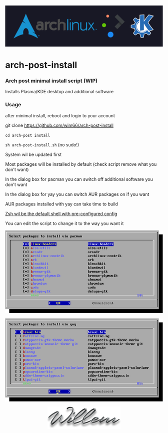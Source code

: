 <p align="center"> <img src="https://github.com/wim66/arch-post-install/blob/main/assets/logo.png" alt="image"></p>

# arch-post-install
 
### Arch post minimal install script (WIP)

 Installs Plasma/KDE desktop and additional software

 ### Usage
 after minimal install, reboot and login to your account

 git clone https://github.com/wim66/arch-post-install

 `cd arch-post install`
 
 `sh arch-post-install.sh` (no sudo!)

 System wil be updated first

 Most packages will be installed by default (check script remove what you don't want)

 In the dialog box for pacman you can switch off additional software you don't want

 In the dialog box for yay you can switch AUR packages on if you want

 AUR packages installed with yay can take time to build

 <ins>Zsh wil be the default shell with pre-configured config</ins>

 You can edit the script to change it to the way you want it

 <p align="center"> <img src="https://github.com/wim66/arch-post-install/blob/main/assets/preview1.png" alt="image"></p>

 <p align="center"> <img src="https://github.com/wim66/arch-post-install/blob/main/assets/preview2.png" alt="image"></p>

 <p align="center"> <img src="https://github.com/wim66/arch-post-install/blob/main/assets/Signature.png" alt="image"></p>


 
